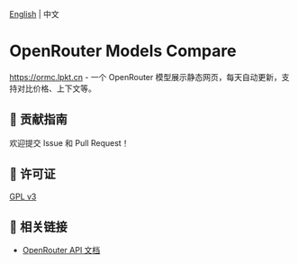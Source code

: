 [English](README.md) | 中文

# OpenRouter Models Compare

<https://ormc.lpkt.cn> - 一个 OpenRouter 模型展示静态网页，每天自动更新，支持对比价格、上下文等。

## 🤝 贡献指南

欢迎提交 Issue 和 Pull Request！

## 📄 许可证

[GPL v3](LICENSE)

## 🔗 相关链接

- [OpenRouter API 文档](https://openrouter.ai/docs)
